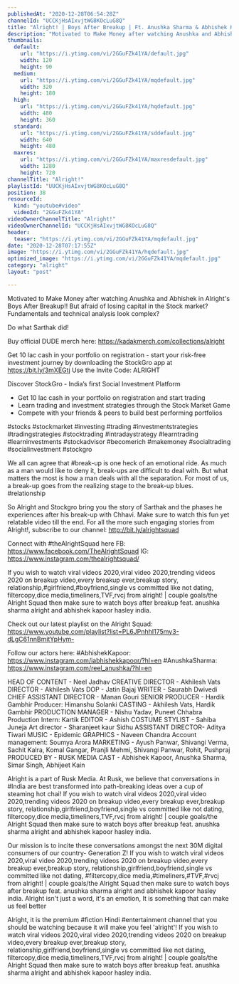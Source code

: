 ```yaml
---
publishedAt: "2020-12-28T06:54:28Z"
channelId: "UCCKjHsAIxvjtWG8KOcLuG8Q"
title: "Alright! | Boys After Breakup | Ft. Anushka Sharma & Abhishek Kapoor"
description: "Motivated to Make Money after watching Anushka and Abhishek in Alright's Boys After Breakup!!\nBut afraid of losing capital in the Stock market?\nFundamentals and technical analysis look complex?\n\nDo what Sarthak did!\n\nBuy official DUDE merch here: https://kadakmerch.com/collections/alright\n\n\nGet 10 lac cash in your portfolio on registration - start your risk-free investment journey by downloading the StockGro app at https://bit.ly/3mXEGtj\nUse the Invite Code: ALRIGHT\n\nDiscover StockGro - India’s first Social Investment Platform\n\n- Get 10 lac cash in your portfolio on registration and start trading\n- Learn trading and investment strategies through the Stock Market Game\n- Compete with your friends & peers to build best performing portfolios\n\n#stocks #stockmarket #investing #trading #investmentstrategies #tradingstrategies #stocktrading #intradaystrategy #learntrading #learninvestments #stockadvisor #becomerich #makemoney #socialtrading #socialinvestment #stockgro\n\nWe all can agree that #break-up is one heck of an emotional ride. As much as a man would like to deny it, break-ups are difficult to deal with. But what matters the most is how a man deals with all the separation. For most of us, a break-up goes from the realizing stage to the break-up blues. #relationship \n\nSo Alright and Stockgro bring you the story of Sarthak and the phases he experiences after his break-up with Chhavi. Make sure to watch this fun yet relatable video till the end. For all the more such engaging stories from Alright!, subscribe to our channel: http://bit.ly/alrightsquad\n\nConnect with #theAlrightSquad here\nFB: https://www.facebook.com/TheAlrightSquad\nIG: https://www.instagram.com/thealrightsquad/\n\nIf you wish to watch viral videos 2020,viral video 2020,trending videos 2020 on breakup video,every breakup ever,breakup story, relationship,#girlfriend,#boyfriend,single vs committed like not dating, filtercopy,dice media,timeliners,TVF,rvcj from alright! | couple goals/the Alright Squad then make sure to watch boys after breakup feat. anushka sharma alright and abhishek kapoor hasley india.\n\nCheck out our latest playlist on the Alright Squad: https://www.youtube.com/playlist?list=PL6JPnhhI175my3-dLgC61nnBmitYpHym-\n\nFollow our actors here:\n#AbhishekKapoor: https://www.instagram.com/iabhishekkapoor/?hl=en\n#AnushkaSharma: https://www.instagram.com/reel_anushka/?hl=en\n\nHEAD OF CONTENT - Neel Jadhav\nCREATIVE DIRECTOR - Akhilesh Vats\nDIRECTOR - Akhilesh Vats\nDOP - Jatin Bajaj\nWRITER - Saurabh Dwivedi\nCHIEF ASSISTANT DIRECTOR - Manan Gouri\nSENIOR PRODUCER - Hardik Gambhir\nProducer: Himanshu Solanki\nCASTING - Akhilesh Vats, Hardik Gambhir\nPRODUCTION MANAGER - Nishu Yadav, Puneet Chhabra\nProduction Intern: Kartik\nEDITOR - Ashish\nCOSTUME STYLIST - Sahiba Juneja\nArt director - Sharanjeet kaur Sidhu\nASSISTANT DIRECTOR- Aditya Tiwari\nMUSIC - Epidemic\nGRAPHICS - Naveen Chandra\nAccount management: Soumya Arora\nMARKETING - Ayush Panwar, Shivangi Verma, Sachit Kalra, Komal Gangar, Pranjli Mehmi, Shivangi Panwar, Rohit, Pushpraj\nPRODUCED BY - RUSK MEDIA\nCAST - Abhishek Kapoor, Anushka Sharma, Simar Singh, Abhijeet Kain\n\nAlright is a part of Rusk Media. At Rusk, we believe that conversations in #India are best transformed into path-breaking ideas over a cup of steaming hot chai! If you wish to watch viral videos 2020,viral video 2020,trending videos 2020 on breakup video,every breakup ever,breakup story, relationship,girlfriend,boyfriend,single vs committed like not dating, filtercopy,dice media,timeliners,TVF,rvcj from alright! | couple goals/the Alright Squad then make sure to watch boys after breakup feat. anushka sharma alright and abhishek kapoor hasley india.\n\nOur mission is to incite these conversations amongst the next 30M digital consumers of our country- Generation Z! If you wish to watch viral videos 2020,viral video 2020,trending videos 2020 on breakup video,every breakup ever,breakup story, relationship,girlfriend,boyfriend,single vs committed like not dating, #filtercopy,dice media,#timeliners,#TVF,#rvcj from alright! | couple goals/the Alright Squad then make sure to watch boys after breakup feat. anushka sharma alright and abhishek kapoor hasley india. Alright isn't just a word, it's an emotion,  It is something that can make us feel better \n\nAlright, it is the premium #fiction Hindi #entertainment channel that you should be watching because it will make you feel 'alright'! If you wish to watch viral videos 2020,viral video 2020,trending videos 2020 on breakup video,every breakup ever,breakup story, relationship,girlfriend,boyfriend,single vs committed like not dating, filtercopy,dice media,timeliners,TVF,rvcj from alright! | couple goals/the Alright Squad then make sure to watch boys after breakup feat. anushka sharma alright and abhishek kapoor hasley india."
thumbnails:
  default:
    url: "https://i.ytimg.com/vi/2GGuFZk41YA/default.jpg"
    width: 120
    height: 90
  medium:
    url: "https://i.ytimg.com/vi/2GGuFZk41YA/mqdefault.jpg"
    width: 320
    height: 180
  high:
    url: "https://i.ytimg.com/vi/2GGuFZk41YA/hqdefault.jpg"
    width: 480
    height: 360
  standard:
    url: "https://i.ytimg.com/vi/2GGuFZk41YA/sddefault.jpg"
    width: 640
    height: 480
  maxres:
    url: "https://i.ytimg.com/vi/2GGuFZk41YA/maxresdefault.jpg"
    width: 1280
    height: 720
channelTitle: "Alright!"
playlistId: "UUCKjHsAIxvjtWG8KOcLuG8Q"
position: 38
resourceId:
  kind: "youtube#video"
  videoId: "2GGuFZk41YA"
videoOwnerChannelTitle: "Alright!"
videoOwnerChannelId: "UCCKjHsAIxvjtWG8KOcLuG8Q"
header:
  teaser: "https://i.ytimg.com/vi/2GGuFZk41YA/mqdefault.jpg"
date: "2020-12-28T07:17:55Z"
image: "https://i.ytimg.com/vi/2GGuFZk41YA/hqdefault.jpg"
optimized_image: "https://i.ytimg.com/vi/2GGuFZk41YA/mqdefault.jpg"
category: "alright"
layout: "post"

---
```

Motivated to Make Money after watching Anushka and Abhishek in Alright's Boys After Breakup!!
But afraid of losing capital in the Stock market?
Fundamentals and technical analysis look complex?

Do what Sarthak did!

Buy official DUDE merch here: https://kadakmerch.com/collections/alright


Get 10 lac cash in your portfolio on registration - start your risk-free investment journey by downloading the StockGro app at https://bit.ly/3mXEGtj
Use the Invite Code: ALRIGHT

Discover StockGro - India’s first Social Investment Platform

- Get 10 lac cash in your portfolio on registration and start trading
- Learn trading and investment strategies through the Stock Market Game
- Compete with your friends & peers to build best performing portfolios

#stocks #stockmarket #investing #trading #investmentstrategies #tradingstrategies #stocktrading #intradaystrategy #learntrading #learninvestments #stockadvisor #becomerich #makemoney #socialtrading #socialinvestment #stockgro

We all can agree that #break-up is one heck of an emotional ride. As much as a man would like to deny it, break-ups are difficult to deal with. But what matters the most is how a man deals with all the separation. For most of us, a break-up goes from the realizing stage to the break-up blues. #relationship 

So Alright and Stockgro bring you the story of Sarthak and the phases he experiences after his break-up with Chhavi. Make sure to watch this fun yet relatable video till the end. For all the more such engaging stories from Alright!, subscribe to our channel: http://bit.ly/alrightsquad

Connect with #theAlrightSquad here
FB: https://www.facebook.com/TheAlrightSquad
IG: https://www.instagram.com/thealrightsquad/

If you wish to watch viral videos 2020,viral video 2020,trending videos 2020 on breakup video,every breakup ever,breakup story, relationship,#girlfriend,#boyfriend,single vs committed like not dating, filtercopy,dice media,timeliners,TVF,rvcj from alright! | couple goals/the Alright Squad then make sure to watch boys after breakup feat. anushka sharma alright and abhishek kapoor hasley india.

Check out our latest playlist on the Alright Squad: https://www.youtube.com/playlist?list=PL6JPnhhI175my3-dLgC61nnBmitYpHym-

Follow our actors here:
#AbhishekKapoor: https://www.instagram.com/iabhishekkapoor/?hl=en
#AnushkaSharma: https://www.instagram.com/reel_anushka/?hl=en

HEAD OF CONTENT - Neel Jadhav
CREATIVE DIRECTOR - Akhilesh Vats
DIRECTOR - Akhilesh Vats
DOP - Jatin Bajaj
WRITER - Saurabh Dwivedi
CHIEF ASSISTANT DIRECTOR - Manan Gouri
SENIOR PRODUCER - Hardik Gambhir
Producer: Himanshu Solanki
CASTING - Akhilesh Vats, Hardik Gambhir
PRODUCTION MANAGER - Nishu Yadav, Puneet Chhabra
Production Intern: Kartik
EDITOR - Ashish
COSTUME STYLIST - Sahiba Juneja
Art director - Sharanjeet kaur Sidhu
ASSISTANT DIRECTOR- Aditya Tiwari
MUSIC - Epidemic
GRAPHICS - Naveen Chandra
Account management: Soumya Arora
MARKETING - Ayush Panwar, Shivangi Verma, Sachit Kalra, Komal Gangar, Pranjli Mehmi, Shivangi Panwar, Rohit, Pushpraj
PRODUCED BY - RUSK MEDIA
CAST - Abhishek Kapoor, Anushka Sharma, Simar Singh, Abhijeet Kain

Alright is a part of Rusk Media. At Rusk, we believe that conversations in #India are best transformed into path-breaking ideas over a cup of steaming hot chai! If you wish to watch viral videos 2020,viral video 2020,trending videos 2020 on breakup video,every breakup ever,breakup story, relationship,girlfriend,boyfriend,single vs committed like not dating, filtercopy,dice media,timeliners,TVF,rvcj from alright! | couple goals/the Alright Squad then make sure to watch boys after breakup feat. anushka sharma alright and abhishek kapoor hasley india.

Our mission is to incite these conversations amongst the next 30M digital consumers of our country- Generation Z! If you wish to watch viral videos 2020,viral video 2020,trending videos 2020 on breakup video,every breakup ever,breakup story, relationship,girlfriend,boyfriend,single vs committed like not dating, #filtercopy,dice media,#timeliners,#TVF,#rvcj from alright! | couple goals/the Alright Squad then make sure to watch boys after breakup feat. anushka sharma alright and abhishek kapoor hasley india. Alright isn't just a word, it's an emotion,  It is something that can make us feel better 

Alright, it is the premium #fiction Hindi #entertainment channel that you should be watching because it will make you feel 'alright'! If you wish to watch viral videos 2020,viral video 2020,trending videos 2020 on breakup video,every breakup ever,breakup story, relationship,girlfriend,boyfriend,single vs committed like not dating, filtercopy,dice media,timeliners,TVF,rvcj from alright! | couple goals/the Alright Squad then make sure to watch boys after breakup feat. anushka sharma alright and abhishek kapoor hasley india.